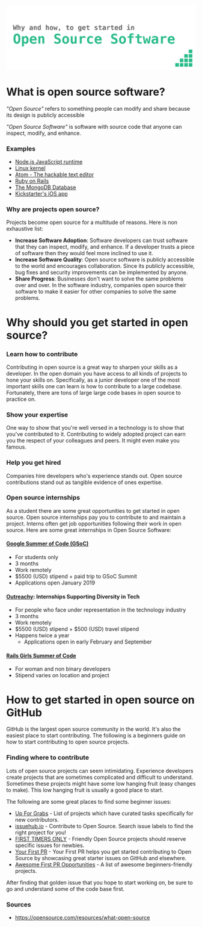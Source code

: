 <center>
  <img src=".github/Title.png">
</center>


# What is open source software?
_"Open Source"_ refers to something people can modify and share because its design is publicly accessible

_"Open Source Software"_ is software with source code that anyone can inspect, modify, and enhance.

### Examples
* [Node.js JavaScript runtime](https://github.com/nodejs/node)
* [Linux kernel](https://github.com/torvalds/linux)
* [Atom - The hackable text editor](https://github.com/atom/atom)
* [Ruby on Rails](https://github.com/rails/rails)
* [The MongoDB Database](https://github.com/mongodb/mongo)
* [Kickstarter's iOS app](https://github.com/kickstarter/ios-oss)

### Why are projects open source?
Projects become open source for a multitude of reasons. Here is non exhaustive list:
* **Increase Software Adoption**: Software developers can trust software that they can inspect, modify, and enhance. If a developer trusts a piece of software then they would feel more inclined to use it.  
* **Increase Software Quality**: Open source software is publicly accessible to the world and encourages collaboration. Since its publicly accessible, bug fixes and security improvements can be implemented by anyone.
* **Share Progress**: Businesses don't want to solve the same problems over and over. In the software industry, companies open source their software to make it easier for other companies to solve the same problems.

# Why should you get started in open source?
### Learn how to contribute
Contributing in open source is a great way to sharpen your skills as a developer. In the open domain you have access to all kinds of projects to hone your skills on. Specifically, as a junior developer one of the most important skills one can learn is how to contribute to a large codebase. Fortunately, there are tons of large large code bases in open source to practice on.

### Show your expertise
One way to show that you're well versed in a technology is to show that you've contributed to it. Contributing to widely adopted project can earn you the respect of your colleagues and peers. It might even make you famous.

### Help you get hired
Companies hire developers who's experience stands out. Open source contributions stand out as tangible evidence of ones expertise.

### Open source internships
As a student there are some great opportunities to get started in open source. Open source internships pay you to contribute to and maintain a project. Interns often get job opportunities following their work in open source. Here are some great internships in Open Source Software:

#### [Google Summer of Code (GSoC)](https://summerofcode.withgoogle.com/)
* For students only
* 3 months
* Work remotely
* $5500 (USD) stipend + paid trip to GSoC Summit
* Applications open January 2019

#### [Outreachy](https://www.outreachy.org): Internships Supporting Diversity in Tech
* For people who face under representation in the technology industry
* 3 months
* Work remotely
* $5500 (USD) stipend + $500 (USD) travel stipend
* Happens twice a year
  * Applications open in early February and September

#### [Rails Girls Summer of Code](https://railsgirlssummerofcode.org)
* For woman and non binary developers
* Stipend varies on location and project

# How to get started in open source on GitHub
GitHub is the largest open source community in the world. It's also the easiest place to start contributing. The following is a beginners guide on how to start contributing to open source projects.

### Finding where to contribute
Lots of open source projects can seem intimidating. Experience developers create projects that are sometimes complicated and difficult to understand. Sometimes these projects might have some low hanging fruit (easy changes to make). This low hanging fruit is usually a good place to start.

The following are some great places to find some beginner issues:
* [Up For Grabs](http://up-for-grabs.net/) - List of projects which have curated tasks specifically for new contributors.
* [issuehub.io](http://issuehub.io/) - Contribute to Open Source. Search issue labels to find the right project for you!
* [FIRST TIMERS ONLY](http://www.firsttimersonly.com/) - Friendly Open Source projects should reserve specific issues for newbies.
* [Your First PR](http://yourfirstpr.github.io/) - Your First PR helps you get started contributing to Open Source by showcasing great starter issues on GitHub and elsewhere.
* [Awesome First PR Opportunities](https://github.com/MunGell/awesome-for-beginners) - A list of awesome beginners-friendly projects.

After finding that golden issue that you hope to start working on, be sure to go and understand some of the code base first.

### Sources
* https://opensource.com/resources/what-open-source
